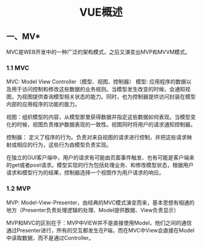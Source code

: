 # <center>VUE概述</center>

## 一、MV*

MVC是WEB开发中的一种广泛的架构模式，之后又演变出MVP和MVVM模式。

### 1.1 MVC

MVC: Model  View Controller（模型、视图、控制器）
模型: 应用程序的数据以及用于访问控制和修改这些数据的业务规则。当模型发生改变的时候，会通知视图，为视图提供查询模型相关状态的能力。同时，也为控制器提供访问封装在模型内部的应用程序的功能的能力。

视图：组织模型的内容，从模型那里获得数据并指定这些数据如何表现。当模型变化的时候，视图负责维护数据表现的一致性。视图同时将用户的请求通知控制器。

控制器： 定义了程序的行为。负责对来自视图的请求进行控制，并把这些请求映射成相应的行为，这些行为由模型负责实现。

在独立的GUI客户端中，用户的请求有可能由页面事件触发、也有可能是客户端来的get或者post请求。模型实现的行为包括处理业务、和修改模型状态，根据用户请求和模型行为的结果，控制器选择一个视图作为用户请求的响应。

### 1.2 MVP

MVP: Model-View-Presenter，由经典的MVC模式演变而来，基本思想有相通的地方（Presenter负责处理逻辑的处理、Model提供数据、View负责显示）

MVP和MVC的区别在于：MVP中VIEW并不是直接使用Model，他们之间的通信通过Presenter进行，所有的交互都发生在P端，而在MVC中View会直接在Model中读取数据，而不是通过Controller。


